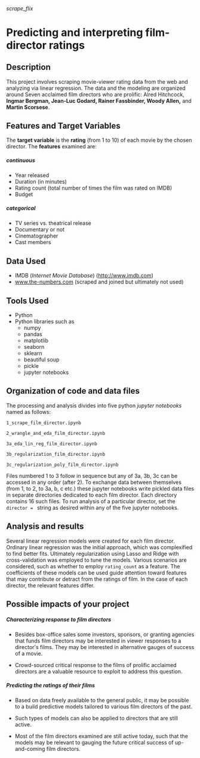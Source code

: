 ###### scrape_flix

# Predicting and interpreting film-director ratings
## Description

This project involves scraping movie-viewer rating data from the web and analyzing via linear regression. The data and the modeling are organized around Seven acclaimed film directors who are prolific: Alred Hitchcock, **Ingmar Bergman, Jean-Luc Godard, Rainer Fassbinder, Woody Allen,** and **Martin Scorsese**.



## Features and Target Variables
The **target variable** is the **rating** (from 1 to 10) of each movie by the chosen director.
The **features** examined are:
##### continuous
* Year released
* Duration (in minutes)
* Rating count (total number of times the film was rated on IMDB)
* Budget

##### categorical
* TV series vs. theatrical release
* Documentary or not
* Cinematographer
* Cast members


## Data Used
* IMDB (_Internet Movie Database_) (http://www.imdb.com)
* www.the-numbers.com (scraped and joined but ultimately not used)

## Tools Used
* Python
* Python libraries such as
  * numpy
  * pandas
  * matplotlib
  * seaborn
  * sklearn
  * beautiful soup
  * pickle
  * jupyter notebooks

## Organization of code and data files

The processing and analysis divides into five python _jupyter notebooks_ named as follows:

`1_scrape_film_director.ipynb`

`2_wrangle_and_eda_film_director.ipynb`

`3a_eda_lin_reg_film_director.ipynb`

`3b_regularization_film_director.ipynb`

`3c_regularization_poly_film_director.ipynb`

Files numbered 1 to 3 follow in sequence but any of 3a, 3b, 3c can be accessed in any order (after 2). To exchange data between themselves (from 1, to 2, to 3a, b, c etc.) these jupyter notebooks write pickled data files in separate directories dedicated to each film director. Each directory contains 16 such files. To run analysis of a particular director, set the `director = ` string as desired within any of the five jupyter notebooks.

## Analysis and results
Several linear regression models were created for each film director. Ordinary linear regression was the initial approach, which was complexified to find better fits.  Ultimately regularization using Lasso and Ridge with cross-validation was employed to tune the models. Various scenarios are considered, such as whether to employ `rating_count` as a feature. The coefficients of these models can be used guide attention toward features that may contribute or detract from the ratings of film. In the case of each director, the relevant features differ.

## Possible impacts of your project

##### Characterizing response to film directors
* Besides box-office sales some investors, sponsors, or granting agencies that funds film directors may be interested in viewer responses to a director's films. They may be interested in alternative gauges of success of a movie.

* Crowd-sourced critical response to the films of prolific acclaimed directors are a valuable resource to exploit to address this question.

##### Predicting the ratings of their films
* Based on data freely available to the general public, it may be possible to a build predictive models tailored to various film directors of the past.

* Such types of models can also be applied to directors that are still active.

* Most of the film directors examined are still active today, such that the models may be relevant to gauging the future critical success of up-and-coming film directors.

